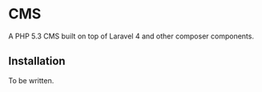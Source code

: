 # CMS

A PHP 5.3 CMS built on top of Laravel 4 and other composer components.

## Installation

To be written.